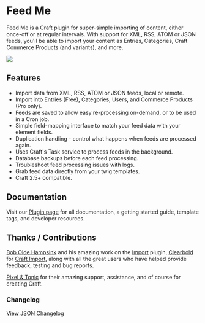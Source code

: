 # Feed Me

Feed Me is a Craft plugin for super-simple importing of content, either once-off or at regular intervals. With support for XML, RSS, ATOM or JSON feeds, you'll be able to import your content as Entries, Categories, Craft Commerce Products (and variants), and more.

<img src="https://sgroup.com.au/uploads/general/plugins/feedme-overview.png">

## Features

- Import data from XML, RSS, ATOM or JSON feeds, local or remote.
- Import into Entries (Free), Categories, Users, and Commerce Products (Pro only).
- Feeds are saved to allow easy re-processing on-demand, or to be used in a Cron job.
- Simple field-mapping interface to match your feed data with your element fields.
- Duplication handling - control what happens when feeds are processed again.
- Uses Craft's Task service to process feeds in the background.
- Database backups before each feed processing.
- Troubleshoot feed processing issues with logs.
- Grab feed data directly from your twig templates.
- Craft 2.5+ compatible.


## Documentation

Visit our [Plugin page](https://sgroup.com.au/plugins/feedme) for all documentation, a getting started guide, template tags, and developer resources.

## Thanks / Contributions

[Bob Olde Hampsink](https://github.com/boboldehampsink) and his amazing work on the [Import](https://github.com/boboldehampsink/import) plugin, [Clearbold](https://github.com/clearbold) for [Craft Import](https://github.com/clearbold/craftimport), along with all the great users who have helped provide feedback, testing and bug reports.

[Pixel & Tonic](https://github.com/pixelandtonic) for their amazing support, assistance, and of course for creating Craft.


### Changelog

[View JSON Changelog](https://github.com/engram-design/FeedMe/blob/master/changelog.json)
